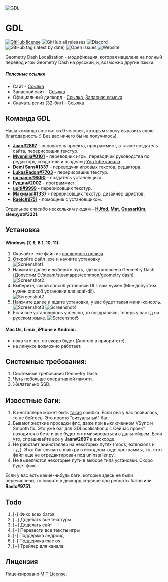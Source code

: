 ![GDL](https://www.gdlocalisation.gq/img/logo.png)



# GDL

<a href="https://github.com/Pixelsuft/gdl-installer/blob/main/LICENSE"><img alt="GitHub license" src="https://img.shields.io/badge/Лицензия-MIT-brightgreen"></a> </a> <img alt="GitHub all releases" src="https://img.shields.io/github/downloads/Pixelsuft/gdl-installer/total?label=%D0%A1%D0%BA%D0%B0%D1%87%D0%B8%D0%B2%D0%B0%D0%BD%D0%B8%D1%8F"> <img alt="Discord" src="https://img.shields.io/discord/865244119747133470?label=%D0%A7%D0%B0%D1%82%20%D0%B4%D0%B8%D1%81%D0%BA%D0%BE%D1%80%D0%B4%D0%B0"> <img alt="GitHub tag (latest by date)" src="https://img.shields.io/github/v/tag/Pixelsuft/gdl-installer?label=%D0%B2%D0%B5%D1%80%D1%81%D0%B8%D1%8F"> <img alt="Open issues" src="https://img.shields.io/github/issues-raw/Pixelsuft/gdl-installer?label=%D0%9E%D1%82%D0%BA%D1%80%D1%8B%D1%82%D1%8B%D0%B5%20%D0%B1%D0%B0%D0%B3%D0%B8"> <img alt="Website" src="https://img.shields.io/website?down_color=red&down_message=%D0%9E%D1%84%D1%84%D0%BB%D0%B0%D0%B9%D0%BD&label=%D0%A1%D0%B0%D0%B9%D1%82&up_message=%D0%9E%D0%BD%D0%BB%D0%B0%D0%B9%D0%BD&url=https%3A%2F%2Fwww.gdlocalisation.gq%2F">  

Geometry Dash Localisation - модификация, которая нацелена на полный перевод игры Geometry Dash на русский, и, возможно другие языки.

##### Полезные ссылки

- Сайт - [Ссылка](https://www.gdlocalisation.gq/)
- Запасной сайт - [Ссылка](https://gdlocalisation.netlify.app/)
- Официальный дискорд - [Ссылка](https://discord.gg/CScsGU3N6M), [Запасная ссылка](https://discord.gg/Vh6G9G9Tk2)
- Скачать релиз (32-бит) - [Ссылка](https://github.com/Pixelsuft/gdl-installer/releases/latest/download/GDL_Installer.exe)

## Команда GDL
Наша команда состоит из 9 человек, которым я хочу выразить свою благодарность :) Без вас ничего бы не получилось!
- [__Jaan#2897__](https://github.com/JaanDev) - основатель проекта, программист, а также создатель сайта, перерисовщик текстур.
- [__Myemilia#0101__](https://github.com/mye-creator) - переводчик игры, переводчик руководства по редактору, создатель и владелец [YouTube канала](https://www.youtube.com/channel/UC7oKo9NgkRz39AAz-6Gb78A).
- [__Demi Sans#1337__](https://github.com/DemiSans) - переводчик игровых текстов, редактора.
- [__LukasRadon#7703__](https://youtube.com/channel/UCK2ADfizaRFJzhei_Qubumg) - перерисовщик текстур.
- [__no name#9890__](https://github.com/Pixelsuft) - создатель установщика.
- [__Гущин#2002__](https://www.youtube.com/c/%D0%A3%D0%B1%D0%B5%D0%B9%D0%A7%D0%B8%D1%82%D0%B5%D1%80%D0%BE%D0%B2%D0%9E%D1%80%D0%B8%D0%B3%D0%B8%D0%BD%D0%B0%D0%BB) - программист.
- [__uulti#9999__](https://www.youtube.com/channel/UCtC8U-f3iRtm601DcfoUEhg) - перерисовщик текстур.
- [__Махимал#1337__](https://www.youtube.com/channel/UCb92kWSQ-5NWIcTZnxHKAfg) - перерисовщик текстур, дизайнер шрифтов.
- [__Raelc#9751__](https://github.com/NotRaelc) - помощник с установщиком.

Отдельное спасибо нескольким людям - [__HJfod__](https://github.com/HJfod), [__Mat__](https://github.com/matcool/), [__QuasarKim__](https://github.com/Quasar-Kim   ), __sleepyut#3321__.

## Установка 
#### Windows (7, 8, 8.1, 10, 11):
1. Скачайте .exe файл из [последнего релиза](https://github.com/Pixelsuft/gdl-installer/releases).
2. Откройте файл .exe и начните установку <br />![Screenshot1](https://cdn.discordapp.com/attachments/865244119747133473/902147649250136084/113.png).
3. Нажмите далее и выберите путь, где установлена Geometry Dash (Допустим E:/steam/steamapps/common/geometry dash) <br />![Screenshot2](https://cdn.discordapp.com/attachments/865244119747133473/902147654941827092/114.png)
4. Выберите, какой способ установки DLL вам нужен (Мне допустим нужен способ установки для adaf-dll). <br />![Screenshot2](https://cdn.discordapp.com/attachments/865244119747133473/902147661518491678/115.png)
5. Нажмите далее и ждите установки, у вас будет такая мини-консоль. ![Screenshot3](https://cdn.discordapp.com/attachments/865244119747133473/902147668384551022/116.png) ![Screenshot4](https://cdn.discordapp.com/attachments/865244119747133473/902147677326831696/117.png)
6. Если все установилось успешно, то поздравляю, теперь у вас гд на русском языке. ![Screenshot5](https://cdn.discordapp.com/attachments/865244119747133473/902147686868852777/118.png)

#### Mac Os, Linux, iPhone и Android:
- пока что нет, но скоро будет (Android в приоритете).
- на линуксе возможно работает.

## Системные требования:
1. Системные требования Geometry Dash.
2. Чуть побольше оперативной памяти.
3. Желательно SSD.

## Известные баги:
1. В инсталлере может быть [такая](https://cdn.discordapp.com/attachments/865244119747133473/902149890417766460/image_16.png) ошибка. Если она у вас появилась, то не бойтесь. Это просто "визуальный" баг.
2. Бывают жесткие просадки фпс, даже при выключенном VSync и Smooth fix. Это уже баг длл GDLocalisation.dll. Сейчас проект находится в бете и все будет оптимизироваться в дальнейшем. Если что, спрашивайте все у __Jaan#2897__ в дискорде.
3. Не работает анинсталлер на некоторых путях (mods, extensions и т.д.). Этот баг связан с main.py в исходном коде программы, т.к. этот файл еще не отредактирован под uninstaller.py.
4. Не выделяются некоторые пути в выборе типа установки. Скоро будет фикс.

Если у вас есть какие-нибудь баги, которые здесь не были перечислены, то пишите в дискорд сервере про репорты багов или __Raelc#9751__.

## Todo
1. [-] Фикс всех багов
2. [+] Доделать все текстуры 
3. [+] Доделать сайт 
4. [+] Перевести все тексты игры
5. [-] Поддержка андроид
6. [-] Поддержка mac os 
7. [+] Трейлер для канала




## Лицензия

Лицензировано [MIT License](https://github.com/Pixelsuft/gdl-installer/blob/main/LICENSE).
